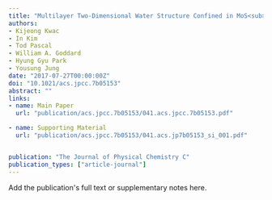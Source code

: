 ```yaml
---
title: "Multilayer Two-Dimensional Water Structure Confined in MoS<sub>2</sub>"
authors:
- Kijeong Kwac
- In Kim
- Tod Pascal
- William A. Goddard
- Hyung Gyu Park
- Yousung Jung
date: "2017-07-27T00:00:00Z"
doi: "10.1021/acs.jpcc.7b05153"
abstract: ""
links:
- name: Main Paper
  url: "publication/acs.jpcc.7b05153/041.acs.jpcc.7b05153.pdf"

- name: Supporting Material
  url: "publication/acs.jpcc.7b05153/041.acs.jp7b05153_si_001.pdf"


publication: "The Journal of Physical Chemistry C"
publication_types: ["article-journal"]
---
```


Add the publication's full text or supplementary notes here.
